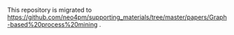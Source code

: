 This repository is migrated to https://github.com/neo4pm/supporting_materials/tree/master/papers/Graph-based%20process%20mining .
